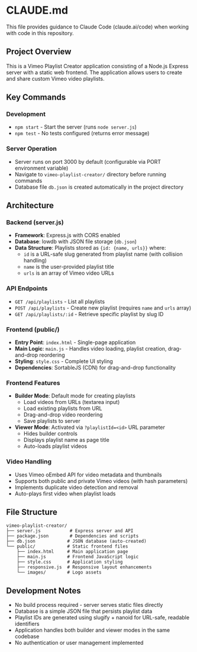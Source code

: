 # CLAUDE.md

This file provides guidance to Claude Code (claude.ai/code) when working with code in this repository.

## Project Overview

This is a Vimeo Playlist Creator application consisting of a Node.js Express server with a static web frontend. The application allows users to create and share custom Vimeo video playlists.

## Key Commands

### Development
- `npm start` - Start the server (runs `node server.js`)
- `npm test` - No tests configured (returns error message)

### Server Operation
- Server runs on port 3000 by default (configurable via PORT environment variable)
- Navigate to `vimeo-playlist-creator/` directory before running commands
- Database file `db.json` is created automatically in the project directory

## Architecture

### Backend (server.js)
- **Framework**: Express.js with CORS enabled
- **Database**: lowdb with JSON file storage (`db.json`)
- **Data Structure**: Playlists stored as `{id: {name, urls}}` where:
  - `id` is a URL-safe slug generated from playlist name (with collision handling)
  - `name` is the user-provided playlist title
  - `urls` is an array of Vimeo video URLs

### API Endpoints
- `GET /api/playlists` - List all playlists
- `POST /api/playlists` - Create new playlist (requires `name` and `urls` array)
- `GET /api/playlists/:id` - Retrieve specific playlist by slug ID

### Frontend (public/)
- **Entry Point**: `index.html` - Single-page application
- **Main Logic**: `main.js` - Handles video loading, playlist creation, drag-and-drop reordering
- **Styling**: `style.css` - Complete UI styling
- **Dependencies**: SortableJS (CDN) for drag-and-drop functionality

### Frontend Features
- **Builder Mode**: Default mode for creating playlists
  - Load videos from URLs (textarea input)
  - Load existing playlists from URL
  - Drag-and-drop video reordering
  - Save playlists to server
- **Viewer Mode**: Activated via `?playlistId=<id>` URL parameter
  - Hides builder controls
  - Displays playlist name as page title
  - Auto-loads playlist videos

### Video Handling
- Uses Vimeo oEmbed API for video metadata and thumbnails
- Supports both public and private Vimeo videos (with hash parameters)
- Implements duplicate video detection and removal
- Auto-plays first video when playlist loads

## File Structure
```
vimeo-playlist-creator/
├── server.js           # Express server and API
├── package.json        # Dependencies and scripts
├── db.json            # JSON database (auto-created)
└── public/            # Static frontend files
    ├── index.html     # Main application page
    ├── main.js        # Frontend JavaScript logic
    ├── style.css      # Application styling
    ├── responsive.js  # Responsive layout enhancements
    └── images/        # Logo assets
```

## Development Notes

- No build process required - server serves static files directly
- Database is a simple JSON file that persists playlist data
- Playlist IDs are generated using slugify + nanoid for URL-safe, readable identifiers
- Application handles both builder and viewer modes in the same codebase
- No authentication or user management implemented
